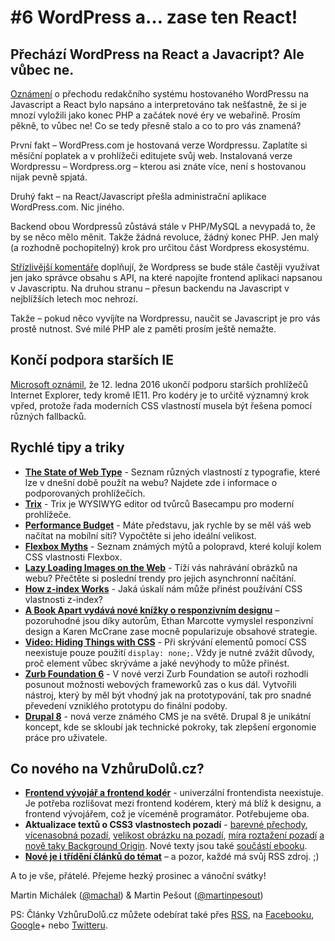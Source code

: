 # #6 WordPress a… zase ten React!

## Přechází WordPress na React a Javacript? Ale vůbec ne.

[Oznámení](http://ma.tt/2015/11/dance-to-calypso/) o přechodu redakčního systému hostovaného WordPressu na Javascript a React bylo napsáno a interpretováno tak nešťastně, že si je mnozí vyložili jako konec PHP a začátek nové éry ve webařině. Prosím pěkně, to vůbec ne! Co se tedy přesně stalo a co to pro vás znamená?

První fakt – WordPress.com je hostovaná verze Wordpressu. Zaplatíte si měsíční poplatek a v prohlížeči editujete svůj web. Instalovaná verze Wordpressu – Wordpress.org – kterou asi znáte více, není s hostovanou nijak pevně spjatá.

Druhý fakt – na React/Javascript přešla administrační aplikace WordPress.com. Nic jiného.

Backend obou Wordpressů zůstává stále v PHP/MySQL a nevypadá to, že by se něco mělo měnit. Takže žádná revoluce, žádný konec PHP. Jen malý (a rozhodně pochopitelný) krok pro určitou část Wordpress ekosystému.

[Střízlivější komentáře](http://wesbos.com/wordpress-calypso-react/) doplňují, že Wordpress se bude stále častěji využívat jen jako správce obsahu s API, na které  napojíte frontend aplikaci napsanou v Javascriptu. Na druhou stranu – přesun backendu na Javascript v nejblížších letech moc nehrozí.

Takže – pokud něco vyvíjíte na Wordpressu, naučit se Javascript je pro vás prostě nutnost. Své milé PHP ale z paměti prosím ještě nemažte.


## Končí podpora starších IE

[Microsoft oznámil](https://www.microsoft.com/en-us/WindowsForBusiness/End-of-IE-support), že 12. ledna 2016 ukončí podporu starších prohlížečů Internet Explorer, tedy kromě IE11. Pro kodéry je to určitě významný krok vpřed, protože řada moderních CSS vlastností musela být řešena pomocí různých fallbacků.


## Rychlé tipy a triky

- **[The State of Web Type](http://stateofwebtype.com/)** - Seznam různých vlastností z typografie, které lze v dnešní době použít na webu? Najdete zde i informace o podporovaných prohlížečích.
- **[Trix](http://trix-editor.org/)** - Trix je WYSIWYG editor od tvůrců Basecampu pro moderní prohlížeče.
- **[Performance Budget](http://www.performancebudget.io/)** - Máte představu, jak rychle by se měl váš web načítat na mobílní síti? Vypočtěte si jeho ideální velikost.
- **[Flexbox Myths](http://jonyablonski.com/2015/flexbox-myth-busting/)** - Seznam známých mýtů a polopravd, které kolují kolem CSS vlastnosti Flexbox.
- **[Lazy Loading Images on the Web](http://developer.telerik.com/featured/lazy-loading-images-on-the-web/)** - Tíží vás nahrávání obrázků na webu? Přečtěte si poslední trendy pro jejich asynchronní načítání.
- **[How z-index Works](http://bitsofco.de/how-z-index-works/)** - Jaká úskalí nám může přinést používání CSS vlastnosti z-index?
- **[A Book Apart vydává nové knížky o responzivním designu](http://abookapart.com/blogs/press/77559111-new-responsive-design-books-from-ethan-marcotte-karen-mcgrane)** – pozoruhodné jsou díky autorům, Ethan Marcotte vymyslel responzivní design a Karen McCrane zase mocně popularizuje obsahové strategie.
- **[Video: Hiding Things with CSS](https://www.youtube.com/watch?v=pLokyKj10Gw)** - Při skrývání elementů pomocí CSS neexistuje pouze použití `display: none;`. Vždy je nutné zvážit důvody, proč element vůbec skrýváme a jaké nevýhody to může přinést.
- **[Zurb Foundation 6](http://zurb.com/article/1416/foundation-6-is-here)** - V nové verzi Zurb Foundation se autoři rozhodli posunout možnosti webových frameworků zas o kus dál. Vytvořili nástroj, který by měl být vhodný jak na prototypování, tak pro snadné převedení vzniklého prototypu do finální podoby.
- **[Drupal 8](https://www.drupal.org/8)** - nová verze známého CMS je na světě. Drupal 8 je unikátní koncept, kde se skloubí jak technické pokroky, tak zlepšení ergonomie práce pro uživatele.

## Co nového na VzhůruDolů.cz?

- **[Frontend vývojář a frontend kodér](http://www.vzhurudolu.cz/blog/42-frontend-koder-vyvojar)** - univerzální frontendista neexistuje.  Je potřeba rozlišovat mezi frontend kodérem, který má blíž k designu, a frontend vývojářem, což je víceméně programátor. Potřebujeme oba.
- **Aktualizace textů o CSS3 vlastnostech pozadí** - [barevné přechody](http://www.vzhurudolu.cz/prirucka/css3-gradients), [vícenasobná pozadí](http://www.vzhurudolu.cz/prirucka/css3-multiple-backgrounds), [velikost obrázku na pozadí](http://www.vzhurudolu.cz/prirucka/css3-background-size), [míra roztažení pozadí](http://www.vzhurudolu.cz/prirucka/css3-background-clip) [a nově taky Background Origin](http://www.vzhurudolu.cz/prirucka/css3-background-origin). Nové texty jsou také [součástí ebooku](http://www.vzhurudolu.cz/ebook).
- **[Nové je i třídění článků do témat](http://www.vzhurudolu.cz/#temata)** – a pozor, každé má svůj RSS zdroj. ;)

A to je vše, přátelé. Přejeme hezký prosinec a vánoční svátky!

Martin Michálek ([@machal](http://www.twitter.com/machal)) & Martin Pešout ([@martinpesout](http://www.twitter.com/martinpesout))

PS: Články VzhůruDolů.cz můžete odebírat také přes [RSS](http://www.vzhurudolu.cz/rss), na  [Facebooku](https://www.facebook.com/VzhuruDolu), [Google](https://plus.google.com/b/109221560773963108322/+VzhurudoluCz/posts)+ nebo [Twitteru](http://www.twitter.com/vzhurudolu).
